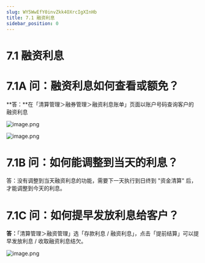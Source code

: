 ```yaml
---
slug: WY5WwEfY0invZkk4OXrcIgXInHb
title: 7.1 融资利息
sidebar_position: 0
---
```



# 7.1 融资利息


# 7.1A 问：融资利息如何查看或额免？


**答：**在「清算管理＞融券管理＞融资利息账单」页面以账户号码查询客户的融资利息


![image.png](/assets/6f538a41e32896097b023ed63420aec7.png)


![image.png](/assets/8c9be61140908844732a1ea2797755d0.png)


# 7.1B 问：如何能调整到当天的利息？


答：没有调整到当天融资利息的功能，需要下一天执行到日终到 "资金清算" 后，才能调整到今天的利息。


# 7.1C 问：如何提早发放利息给客户？


**答：**「清算管理＞融资管理」选「存款利息 / 融资利息」，点击「提前结算」可以提早发放利息 / 收取融资利息结欠。


![image.png](/assets/ccc2465ff1d41ddb931de22b249ef9ba.png)

